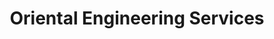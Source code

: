 ---
title: "Oriental Engineering Services"
url: /karachi/oriental-engineering-services/
shop: electronics
---